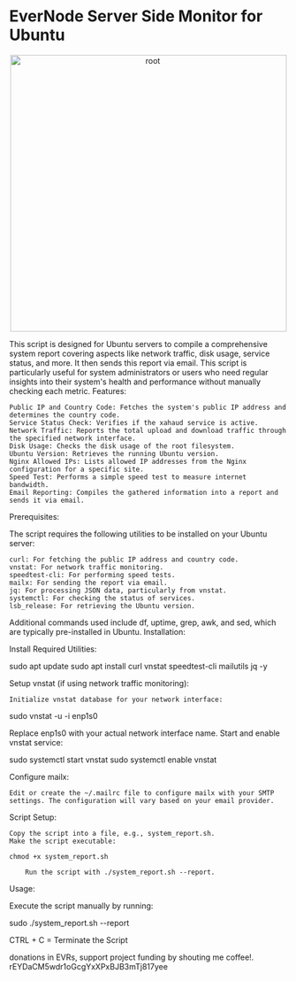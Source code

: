 # EverNode Server Side Monitor for Ubuntu

<p align="center">
  <a href='https://postimages.org/' target='_blank'><img src='https://i.postimg.cc/SNrWQfs7/root.png' width="500" border='0' alt='root'/></a>
</p>

This script is designed for Ubuntu servers to compile a comprehensive system report covering aspects like network traffic, disk usage, service status, and more. It then sends this report via email. This script is particularly useful for system administrators or users who need regular insights into their system's health and performance without manually checking each metric.
Features:

    Public IP and Country Code: Fetches the system's public IP address and determines the country code.
    Service Status Check: Verifies if the xahaud service is active.
    Network Traffic: Reports the total upload and download traffic through the specified network interface.
    Disk Usage: Checks the disk usage of the root filesystem.
    Ubuntu Version: Retrieves the running Ubuntu version.
    Nginx Allowed IPs: Lists allowed IP addresses from the Nginx configuration for a specific site.
    Speed Test: Performs a simple speed test to measure internet bandwidth.
    Email Reporting: Compiles the gathered information into a report and sends it via email.
    

Prerequisites:

The script requires the following utilities to be installed on your Ubuntu server:

    curl: For fetching the public IP address and country code.
    vnstat: For network traffic monitoring.
    speedtest-cli: For performing speed tests.
    mailx: For sending the report via email.
    jq: For processing JSON data, particularly from vnstat.
    systemctl: For checking the status of services.
    lsb_release: For retrieving the Ubuntu version.

Additional commands used include df, uptime, grep, awk, and sed, which are typically pre-installed in Ubuntu.
Installation:

Install Required Utilities:

sudo apt update
sudo apt install curl vnstat speedtest-cli mailutils jq -y

Setup vnstat (if using network traffic monitoring):

    Initialize vnstat database for your network interface:

sudo vnstat -u -i enp1s0

Replace enp1s0 with your actual network interface name.
Start and enable vnstat service:

sudo systemctl start vnstat
sudo systemctl enable vnstat

Configure mailx:

    Edit or create the ~/.mailrc file to configure mailx with your SMTP settings. The configuration will vary based on your email provider.

Script Setup:

    Copy the script into a file, e.g., system_report.sh.
    Make the script executable:

    chmod +x system_report.sh

        Run the script with ./system_report.sh --report.

Usage:

Execute the script manually by running:

sudo ./system_report.sh --report

CTRL + C = Terminate the Script


donations in EVRs, support project funding by shouting me coffee!. rEYDaCM5wdr1oGcgYxXPxBJB3mTj817yee

